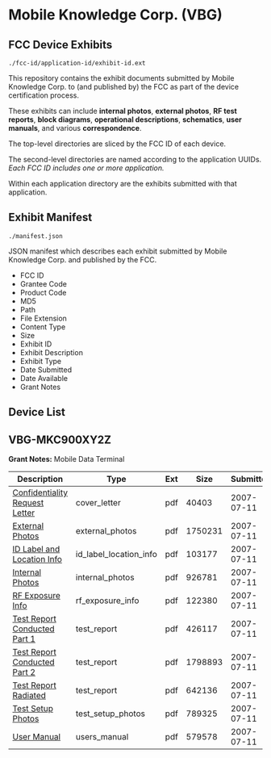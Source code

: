 # Mobile Knowledge Corp. (VBG)
## FCC Device Exhibits

```
./fcc-id/application-id/exhibit-id.ext
```

This repository contains the exhibit documents submitted by Mobile Knowledge Corp. to (and published by) the FCC as part of the device certification process.

These exhibits can include **internal photos**, **external photos**, **RF test reports**, **block diagrams**, **operational descriptions**, **schematics**, **user manuals**, and various **correspondence**.

The top-level directories are sliced by the FCC ID of each device.

The second-level directories are named according to the application UUIDs. *Each FCC ID includes one or more application.*

Within each application directory are the exhibits submitted with that application. 

## Exhibit Manifest

```
./manifest.json
```

JSON manifest which describes each exhibit submitted by Mobile Knowledge Corp. and published by the FCC.

- FCC ID
- Grantee Code
- Product Code
- MD5
- Path
- File Extension
- Content Type
- Size
- Exhibit ID
- Exhibit Description
- Exhibit Type
- Date Submitted
- Date Available
- Grant Notes

## Device List
## VBG-MKC900XY2Z
**Grant Notes:** Mobile Data Terminal

| Description | Type | Ext | Size | Submitted | Available |
| ----------- | ---- | --- | ---- | --------- | --------- |
| [Confidentiality Request Letter](VBG-MKC900XY2Z/46fb568ce03fde334423b0dfa38568eb/814365.pdf) | cover_letter | pdf | 40403 | 2007-07-11 | 2007-07-11 |
| [External Photos](VBG-MKC900XY2Z/46fb568ce03fde334423b0dfa38568eb/814366.pdf) | external_photos | pdf | 1750231 | 2007-07-11 | 2007-07-11 |
| [ID Label and Location Info](VBG-MKC900XY2Z/46fb568ce03fde334423b0dfa38568eb/814367.pdf) | id_label_location_info | pdf | 103177 | 2007-07-11 | 2007-07-11 |
| [Internal Photos](VBG-MKC900XY2Z/46fb568ce03fde334423b0dfa38568eb/814368.pdf) | internal_photos | pdf | 926781 | 2007-07-11 | 2007-07-11 |
| [RF Exposure Info](VBG-MKC900XY2Z/46fb568ce03fde334423b0dfa38568eb/814370.pdf) | rf_exposure_info | pdf | 122380 | 2007-07-11 | 2007-07-11 |
| [Test Report Conducted Part 1](VBG-MKC900XY2Z/46fb568ce03fde334423b0dfa38568eb/556268.pdf) | test_report | pdf | 426117 | 2007-07-11 | 2007-07-11 |
| [Test Report Conducted Part 2](VBG-MKC900XY2Z/46fb568ce03fde334423b0dfa38568eb/556269.pdf) | test_report | pdf | 1798893 | 2007-07-11 | 2007-07-11 |
| [Test Report Radiated](VBG-MKC900XY2Z/46fb568ce03fde334423b0dfa38568eb/814378.pdf) | test_report | pdf | 642136 | 2007-07-11 | 2007-07-11 |
| [Test Setup Photos](VBG-MKC900XY2Z/46fb568ce03fde334423b0dfa38568eb/814379.pdf) | test_setup_photos | pdf | 789325 | 2007-07-11 | 2007-07-11 |
| [User Manual](VBG-MKC900XY2Z/46fb568ce03fde334423b0dfa38568eb/814381.pdf) | users_manual | pdf | 579578 | 2007-07-11 | 2007-07-11 |
